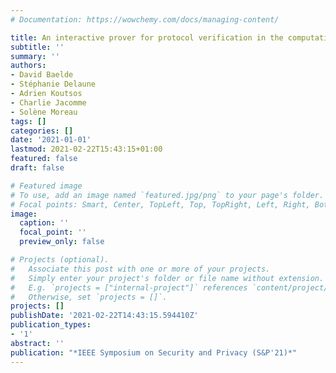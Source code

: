 ```yaml
---
# Documentation: https://wowchemy.com/docs/managing-content/

title: An interactive prover for protocol verification in the computational model
subtitle: ''
summary: ''
authors:
- David Baelde
- Stéphanie Delaune
- Adrien Koutsos
- Charlie Jacomme
- Solène Moreau
tags: []
categories: []
date: '2021-01-01'
lastmod: 2021-02-22T15:43:15+01:00
featured: false
draft: false

# Featured image
# To use, add an image named `featured.jpg/png` to your page's folder.
# Focal points: Smart, Center, TopLeft, Top, TopRight, Left, Right, BottomLeft, Bottom, BottomRight.
image:
  caption: ''
  focal_point: ''
  preview_only: false

# Projects (optional).
#   Associate this post with one or more of your projects.
#   Simply enter your project's folder or file name without extension.
#   E.g. `projects = ["internal-project"]` references `content/project/deep-learning/index.md`.
#   Otherwise, set `projects = []`.
projects: []
publishDate: '2021-02-22T14:43:15.594410Z'
publication_types:
- '1'
abstract: ''
publication: "*IEEE Symposium on Security and Privacy (S&P'21)*"
---
```

